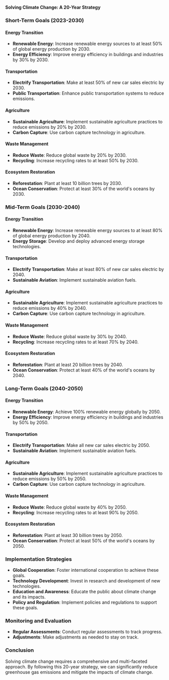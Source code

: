 **Solving Climate Change: A 20-Year Strategy**

### **Short-Term Goals (2023-2030)**

#### **Energy Transition**

- **Renewable Energy**: Increase renewable energy sources to at least 50% of global energy production by 2030.
- **Energy Efficiency**: Improve energy efficiency in buildings and industries by 30% by 2030.

#### **Transportation**

- **Electrify Transportation**: Make at least 50% of new car sales electric by 2030.
- **Public Transportation**: Enhance public transportation systems to reduce emissions.

#### **Agriculture**

- **Sustainable Agriculture**: Implement sustainable agriculture practices to reduce emissions by 20% by 2030.
- **Carbon Capture**: Use carbon capture technology in agriculture.

#### **Waste Management**

- **Reduce Waste**: Reduce global waste by 20% by 2030.
- **Recycling**: Increase recycling rates to at least 50% by 2030.

#### **Ecosystem Restoration**

- **Reforestation**: Plant at least 10 billion trees by 2030.
- **Ocean Conservation**: Protect at least 30% of the world's oceans by 2030.

### **Mid-Term Goals (2030-2040)**

#### **Energy Transition**

- **Renewable Energy**: Increase renewable energy sources to at least 80% of global energy production by 2040.
- **Energy Storage**: Develop and deploy advanced energy storage technologies.

#### **Transportation**

- **Electrify Transportation**: Make at least 80% of new car sales electric by 2040.
- **Sustainable Aviation**: Implement sustainable aviation fuels.

#### **Agriculture**

- **Sustainable Agriculture**: Implement sustainable agriculture practices to reduce emissions by 40% by 2040.
- **Carbon Capture**: Use carbon capture technology in agriculture.

#### **Waste Management**

- **Reduce Waste**: Reduce global waste by 30% by 2040.
- **Recycling**: Increase recycling rates to at least 70% by 2040.

#### **Ecosystem Restoration**

- **Reforestation**: Plant at least 20 billion trees by 2040.
- **Ocean Conservation**: Protect at least 40% of the world's oceans by 2040.

### **Long-Term Goals (2040-2050)**

#### **Energy Transition**

- **Renewable Energy**: Achieve 100% renewable energy globally by 2050.
- **Energy Efficiency**: Improve energy efficiency in buildings and industries by 50% by 2050.

#### **Transportation**

- **Electrify Transportation**: Make all new car sales electric by 2050.
- **Sustainable Aviation**: Implement sustainable aviation fuels.

#### **Agriculture**

- **Sustainable Agriculture**: Implement sustainable agriculture practices to reduce emissions by 50% by 2050.
- **Carbon Capture**: Use carbon capture technology in agriculture.

#### **Waste Management**

- **Reduce Waste**: Reduce global waste by 40% by 2050.
- **Recycling**: Increase recycling rates to at least 90% by 2050.

#### **Ecosystem Restoration**

- **Reforestation**: Plant at least 30 billion trees by 2050.
- **Ocean Conservation**: Protect at least 50% of the world's oceans by 2050.

### **Implementation Strategies**

- **Global Cooperation**: Foster international cooperation to achieve these goals.
- **Technology Development**: Invest in research and development of new technologies.
- **Education and Awareness**: Educate the public about climate change and its impacts.
- **Policy and Regulation**: Implement policies and regulations to support these goals.

### **Monitoring and Evaluation**

- **Regular Assessments**: Conduct regular assessments to track progress.
- **Adjustments**: Make adjustments as needed to stay on track.

### **Conclusion**

Solving climate change requires a comprehensive and multi-faceted approach. By following this 20-year strategy, we can significantly reduce greenhouse gas emissions and mitigate the impacts of climate change.